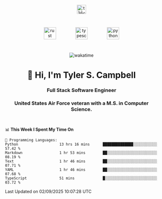 <p align="center">
<a href="https://www.linkedin.com/in/t36campbell" target="blank"><img align="center" src="https://ik.imagekit.io/t36campbell/Portfolio/linkedin.png.original_m8bbGgPh6.png" alt="t36campbell" height="30" width="30" /></a>
</p>
<p align="center">
    <img src="https://rustacean.net/assets/rustacean-orig-noshadow.svg" alt="rust" width="40" height="40" style="margin: 6%;" />
    <img src="https://cdn.worldvectorlogo.com/logos/typescript.svg" alt="typescript" width="40" height="40" style="margin: 6%;" />
    <img src="https://cdn.worldvectorlogo.com/logos/python-5.svg" alt="python" width="40" height="40" style="margin: 6%;" />
</p>
<div align="center">
  
  ![wakatime](https://wakatime.com/badge/user/738aac7f-8868-4bc3-a1df-4c36703ee4b6.svg)
  
</div>

<h1 align="center">👋 Hi, I'm Tyler S. Campbell</h1>
<h3 align="center">Full Stack Software Engineer</h3>
<h3 align="center">United States Air Force veteran with a M.S. in Computer Science.</h3>
<br>

<!--START_SECTION:waka-->
📊 **This Week I Spent My Time On** 

```text
💬 Programming Languages: 
Python                   13 hrs 16 mins      ██████████████░░░░░░░░░░░   57.42 % 
Markdown                 1 hr 53 mins        ██░░░░░░░░░░░░░░░░░░░░░░░   08.19 % 
Text                     1 hr 46 mins        ██░░░░░░░░░░░░░░░░░░░░░░░   07.71 % 
YAML                     1 hr 46 mins        ██░░░░░░░░░░░░░░░░░░░░░░░   07.68 % 
TypeScript               51 mins             █░░░░░░░░░░░░░░░░░░░░░░░░   03.72 % 
```


 Last Updated on 02/09/2025 10:07:28 UTC
<!--END_SECTION:waka-->
